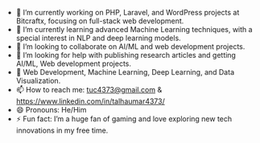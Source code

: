 - 🔭 I’m currently working on PHP, Laravel, and WordPress projects at Bitcraftx, focusing on full-stack web development.
- 🌱 I’m currently learning advanced Machine Learning techniques, with a special interest in NLP and deep learning models.
- 👯 I’m looking to collaborate on AI/ML and web development projects.
- 🤔 I’m looking for help with publishing research articles and getting AI/ML, Web development projects.
- 💬 Web Development, Machine Learning, Deep Learning, and Data Visualization.
- 📫 How to reach me: tuc4373@gmail.com & https://www.linkedin.com/in/talhaumar4373/
- 😄 Pronouns: He/Him
- ⚡ Fun fact: I’m a huge fan of gaming and love exploring new tech innovations in my free time.
<!--
**Talha-Umar/Talha-Umar** is a ✨ _special_ ✨ repository because its `README.md` (this file) appears on your GitHub profile.
You can click the Preview link to take a look at your changes.
-->
